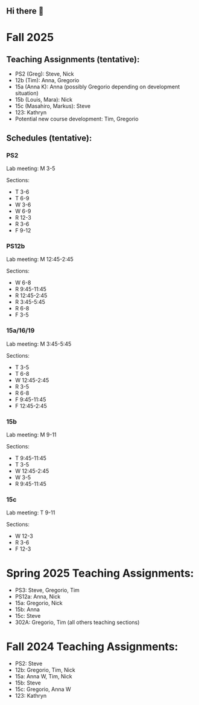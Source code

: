## Hi there 👋

# Fall 2025
## Teaching Assignments (tentative):
- PS2 (Greg): Steve, Nick  
- 12b (Tim): Anna, Gregorio 
- 15a (Anna K): Anna  (possibly Gregorio depending on development situation)
- 15b (Louis, Mara): Nick 
- 15c (Masahiro, Markus): Steve
- 123: Kathryn
- Potential new course development: Tim, Gregorio

## Schedules (tentative):
### PS2
Lab meeting: M 3-5

Sections: 
- T 3-6
- T 6-9
- W 3-6
- W 6-9
- R 12-3
- R 3-6
- F 9-12
### PS12b
Lab meeting: M 12:45-2:45

Sections:
- W 6-8
- R 9:45-11:45
- R 12:45-2:45
- R 3:45-5:45
- R 6-8
- F 3-5

### 15a/16/19
Lab meeting: M 3:45-5:45

Sections: 
- T 3-5
- T 6-8
- W 12:45-2:45
- R 3-5
- R 6-8
- F 9:45-11:45
- F 12:45-2:45

### 15b
Lab meeting: M 9-11

Sections:
- T 9:45-11:45
- T 3-5
- W 12:45-2:45
- W 3-5
- R 9:45-11:45

### 15c
Lab meeting: T 9-11

Sections: 
- W 12-3
- R 3-6
- F 12-3

# Spring 2025 Teaching Assignments:
- PS3: Steve, Gregorio, Tim
- PS12a: Anna, Nick
- 15a: Gregorio, Nick
- 15b: Anna
- 15c: Steve
- 302A: Gregorio, Tim (all others teaching sections)

# Fall 2024 Teaching Assignments:

- PS2: Steve
- 12b: Gregorio, Tim, Nick
- 15a: Anna W, Tim, Nick
- 15b: Steve
- 15c: Gregorio, Anna W
- 123: Kathryn



<!--

**Here are some ideas to get you started:**

🙋‍♀️ A short introduction - what is your organization all about?
🌈 Contribution guidelines - how can the community get involved?
👩‍💻 Useful resources - where can the community find your docs? Is there anything else the community should know?
🍿 Fun facts - what does your team eat for breakfast?
🧙 Remember, you can do mighty things with the power of [Markdown](https://docs.github.com/github/writing-on-github/getting-started-with-writing-and-formatting-on-github/basic-writing-and-formatting-syntax)
-->
